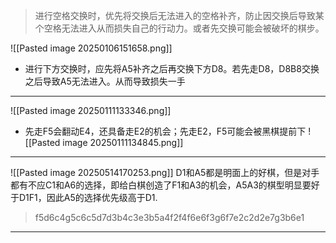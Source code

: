 > 进行空格交换时，优先将交换后无法进入的空格补齐，防止因交换后导致某个空格无法进入从而损失自己的行动力。或者先交换可能会被破坏的棋步。
 
![[Pasted image 20250106151658.png]]
* 进行下方交换时，应先将A5补齐之后再交换下方D8。若先走D8，D8B8交换之后导致A5无法进入。从而导致损失一手
---

![[Pasted image 20250111133346.png]]
* 先走F5会翻动E4，还具备走E2的机会；先走E2，F5可能会被黑棋提前下
![[Pasted image 20250111134845.png]]

---
![[Pasted image 20250514170253.png]]
D1和A5都是明面上的好棋，但是对手都有不应C1和A6的选择，即给白棋创造了F1和A3的机会，A5A3的棋型明显要好于D1F1，因此A5的选择优先级高于D1.
>f5d6c4g5c6c5d7d3b4c3e3b5a4f2f4f6e6f3g6f7e2c2d2e7g3b6e1


---

